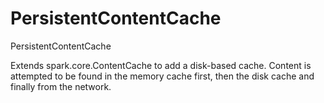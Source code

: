 PersistentContentCache
======================

PersistentContentCache

Extends spark.core.ContentCache to add a disk-based cache. Content is attempted
to be found in the memory cache first, then the disk cache and finally from
the network.
